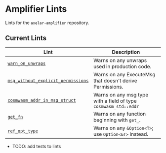 # Amplifier Lints

Lints for the `axelar-amplifier` repository.

## Current Lints

| Lint | Description |
| - | - |
| [`warn_on_unwraps`](./amplifier-lints/warn_on_unwraps) | Warns on any unwraps used in production code. |
| [`msg_without_explicit_permissions`](./msg_without_explicit_permissions) | Warns on any ExecuteMsg that doesn't derive Permissions. |
| [`cosmwasm_addr_in_msg_struct`](./cosmwasm_addr_in_msg_struct) | Warns on any msg type with a field of type `cosmwasm_std::Addr` |
| [`get_fn`](./amplifier-lints/get_fn) | Warns on any function beginning with `get_`. |
| [`ref_opt_type`](./amplifier-lints/ref_opt_type) | Warns on any `&Option<T>`; use `Option<&T>` instead. |

- TODO: add tests to lints
